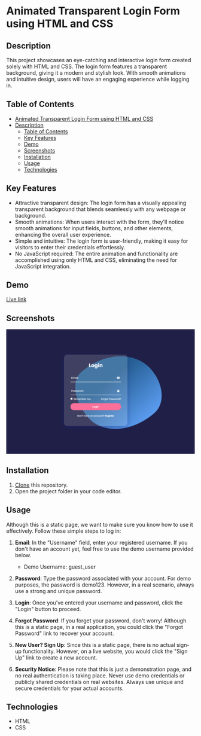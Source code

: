 # Animated Transparent Login Form using HTML and CSS

## Description

This project showcases an eye-catching and interactive login form created solely with HTML and CSS. The login form features a transparent background, giving it a modern and stylish look. With smooth animations and intuitive design, users will have an engaging experience while logging in.

## Table of Contents

- [Animated Transparent Login Form using HTML and CSS](#project-name)
- [Description](#description)
  - [Table of Contents](#table-of-contents)
  - [Key Features](#key-features)
  - [Demo](#demo)
  - [Screenshots](#screenshots)
  - [Installation](#installation)
  - [Usage](#usage)
  - [Technologies](#technologies)

## Key Features

- Attractive transparent design: The login form has a visually appealing transparent background that blends seamlessly with any webpage or background.
- Smooth animations: When users interact with the form, they'll notice smooth animations for input fields, buttons, and other elements, enhancing the overall user experience.
- Simple and intuitive: The login form is user-friendly, making it easy for visitors to enter their credentials effortlessly.
- No JavaScript required: The entire animation and functionality are accomplished using only HTML and CSS, eliminating the need for JavaScript integration.

## Demo

[Live link](https://animated-login-form-ngww.vercel.app)

## Screenshots

![Login Page](login-screenshot.png)

## Installation

1. [Clone](https://github.com/your-username/your-repo.git) this repository.
2. Open the project folder in your code editor.

## Usage

Although this is a static page, we want to make sure you know how to use it effectively. Follow these simple steps to log in:

1. **Email**: In the "Username" field, enter your registered username. If you don't have an account yet, feel free to use the demo username provided below.
    - Demo Username: guest_user 


2. **Password**: Type the password associated with your account. For demo purposes, the password is demo123. However, in a real scenario, always use a strong and unique password.

3. **Login**: Once you've entered your username and password, click the "Login" button to proceed.

4. **Forgot Password**: If you forget your password, don't worry! Although this is a static page, in a real application, you could click the "Forgot Password" link to recover your account.

5. **New User? Sign Up**: Since this is a static page, there is no actual sign-up functionality. However, on a live website, you would click the "Sign Up" link to create a new account.

6. **Security Notice**: Please note that this is just a demonstration page, and no real authentication is taking place. Never use demo credentials or publicly shared credentials on real websites. Always use unique and secure credentials for your actual accounts.

## Technologies

- HTML
- CSS